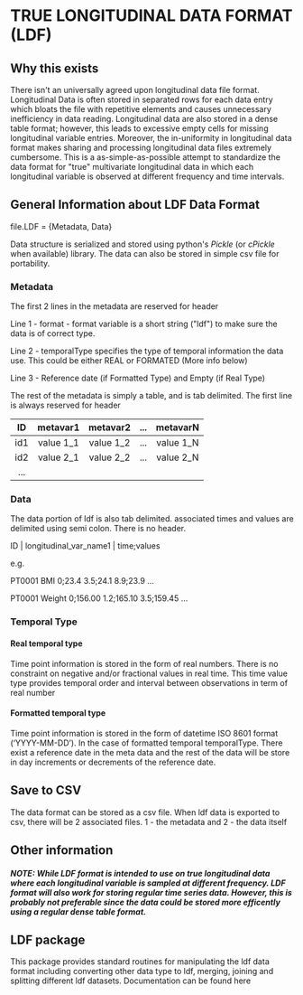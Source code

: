# TRUE LONGITUDINAL DATA FORMAT (LDF)

## Why this exists
There isn't an universally agreed upon longitudinal data file format. Longitudinal Data is often stored in separated rows for each data entry which bloats the file with repetitive elements and causes unnecessary inefficiency in data reading. Longitudinal data are also stored in a dense table format; however, this leads to excessive empty cells for missing longitudinal variable entries. Moreover, the in-uniformity in longitudinal data format makes sharing and processing longitudinal data files extremely cumbersome. This is a as-simple-as-possible attempt to standardize the data format for "true" multivariate longitudinal data in which each longitudinal variable is observed at different frequency and time intervals.

## General Information about LDF Data Format
file.LDF = {Metadata, Data}

Data structure is serialized and stored using python's _Pickle_ (or _cPickle_ when available) library. The data can also be stored in simple csv file for portability.

### Metadata
The first 2 lines in the metadata are reserved for header

Line 1 - format - format variable is a short string ("ldf") to make sure the data is of correct type.

Line 2 - temporalType specifies the type of temporal information the data use. This could be either REAL or FORMATED (More info below)

Line 3 - Reference date (if Formatted Type) and Empty (if Real Type)

The rest of the metadata is simply a table, and is tab delimited. The first line is always reserved for header

| ID |  metavar1  |  metavar2  |  ... | metavarN |
|:---:|:----------:|:----------:|:----:|:--------:|
| id1 | value 1_1 | value 1_2 | ... | value 1_N |
| id2 | value 2_1 | value 2_2 | ... | value 2_N |
|... |||||

### Data
The data portion of ldf is also tab delimited. associated times and values are delimited using semi colon. There is no header.

ID | longitudinal_var_name1 | time;values

e.g.  

PT0001      BMI    0;23.4     3.5;24.1      8.9;23.9      ...

PT0001      Weight      0;156.00      1.2;165.10      3.5;159.45      ...

### Temporal Type
#### Real temporal type
Time point information is stored in the form of real numbers. There is no constraint on negative and/or fractional values in real time. This time value type provides temporal order and interval between observations in term of real  number

#### Formatted temporal type
Time point information is stored in the form of datetime ISO 8601 format (‘YYYY-MM-DD’). In the case of formatted temporal temporalType. There exist a reference date in the meta data and the rest of the data will be store in day increments or decrements of the reference date.  

## Save to CSV

The data format can be stored as a csv file. When ldf data is exported to csv, there will be 2 associated files. 1 - the metadata and 2 - the data itself

## Other information
##### NOTE: While LDF format is intended to use on true longitudinal data where each longitudinal variable is sampled at different frequency. LDF format will also work for storing regular time series data. However, this is probably not preferable since the data could be stored more efficently using a regular dense table format.

## LDF package
This package provides standard routines for manipulating the ldf data format including converting other data type to ldf, merging, joining and splitting different ldf datasets. Documentation can be found here
